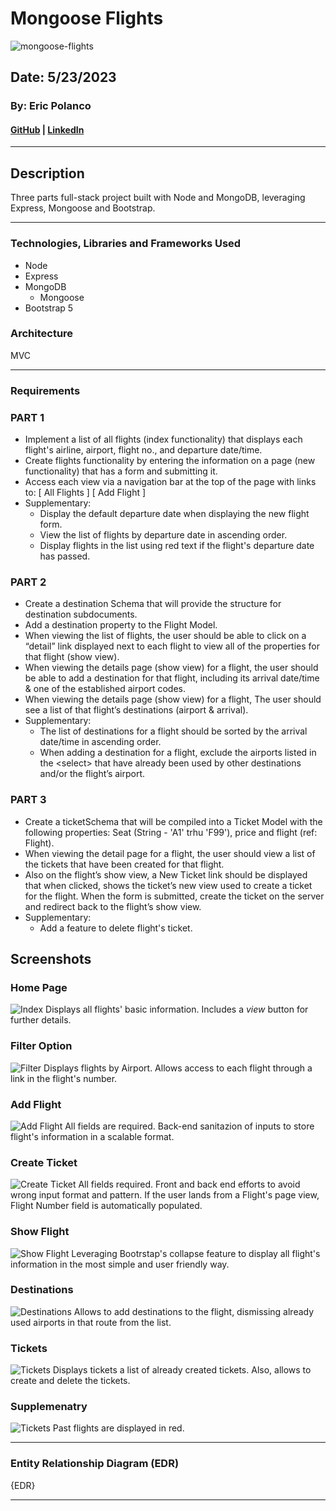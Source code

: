 # Mongoose Flights
![mongoose-flights](/public/images/readme-imgs/mongoose-flights.png)

## Date: 5/23/2023

### By: Eric Polanco

#### [GitHub](https://github.com/epolancot) | [LinkedIn](www.linkedin.com/in/epolancot) 

---

## **Description**
Three parts full-stack project built with Node and MongoDB, leveraging Express, Mongoose and Bootstrap.


---

### **Technologies, Libraries and Frameworks Used**
- Node
- Express
- MongoDB
  - Mongoose
- Bootstrap 5

### Architecture 
MVC

---

### **Requirements**

### PART 1
- Implement a list of all flights (index functionality) that displays each flight's airline, airport, flight no., and departure date/time.
- Create flights functionality by entering the information on a page (new functionality) that has a form and submitting it.
- Access each view via a navigation bar at the top of the page with links to: [ All Flights ] [ Add Flight ]
- Supplementary:
  - Display the default departure date when displaying the new flight form.
  -  View the list of flights by departure date in ascending order.
  - Display flights in the list using red text if the flight's departure date has passed.

### PART 2
- Create a destination Schema that will provide the structure for destination subdocuments.
- Add a destination property to the Flight Model.
- When viewing the list of flights, the user should be able to click on a “detail” link displayed next to each flight to view all of the properties for that flight (show view).
- When viewing the details page (show view) for a flight, the user should be able to add a destination for that flight, including its arrival date/time & one of the established airport codes.
- When viewing the details page (show view) for a flight, The user should see a list of that flight’s destinations (airport & arrival).
- Supplementary:
  - The list of destinations for a flight should be sorted by the arrival date/time in ascending order.
  - When adding a destination for a flight, exclude the airports listed in the \<select> that have already been used by other destinations and/or the flight’s airport.
### PART 3
- Create a ticketSchema that will be compiled into a Ticket Model with the following properties: Seat (String - 'A1' trhu 'F99'), price and flight (ref: Flight).
- When viewing the detail page for a flight, the user should view a list of the tickets that have been created for that flight.
- Also on the flight’s show view, a New Ticket link should be displayed that when clicked, shows the ticket’s new view used to create a ticket for the flight. When the form is submitted, create the ticket on the server and redirect back to the flight’s show view.
- Supplementary:
  - Add a feature to delete flight's ticket.

## **Screenshots**
### Home Page
![Index](/public/images/readme-imgs/ss1-index.png)
Displays all flights' basic information. Includes a _view_ button for further details.
### Filter Option
![Filter](/public/images/readme-imgs/ss2-filter.png)
Displays flights by Airport. Allows access to each flight through a link in the flight's number.
### Add Flight
![Add Flight](/public/images/readme-imgs/ss3-add-flight.png)
All fields are required. Back-end sanitazion of inputs to store flight's information in a scalable format.
### Create Ticket
![Create Ticket](/public/images/readme-imgs/ss4-create-ticket.png)
All fields required. Front and back end efforts to avoid wrong input format and pattern. If the user lands from a Flight's page view, Flight Number field is automatically populated. 
### Show Flight
![Show Flight](/public/images/readme-imgs/ss5-Flight.png)
Leveraging Bootrstap's collapse feature to display all flight's information in the most simple and user friendly way.
### Destinations
![Destinations](/public/images/readme-imgs/ss6-Destinations.png)
Allows to add destinations to the flight, dismissing already used airports in that route from the list.
### Tickets
![Tickets](/public/images/readme-imgs/ss7-Tickets.png)
Displays tickets a list of already created tickets. Also, allows to create and delete the tickets.
### Supplemenatry
![Tickets](/public/images/readme-imgs/ss8-supplementary.png)
Past flights are displayed in red.

---
### **Entity Relationship Diagram (EDR)**

{EDR}

--- 


